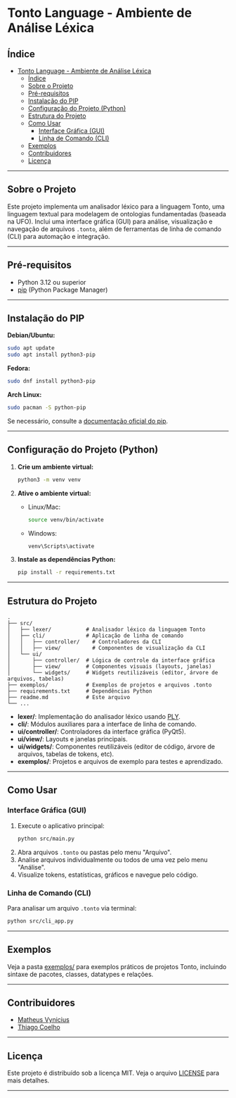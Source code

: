 # Tonto Language - Ambiente de Análise Léxica

## Índice

- [Tonto Language - Ambiente de Análise Léxica](#tonto-language---ambiente-de-análise-léxica)
  - [Índice](#índice)
  - [Sobre o Projeto](#sobre-o-projeto)
  - [Pré-requisitos](#pré-requisitos)
  - [Instalação do PIP](#instalação-do-pip)
  - [Configuração do Projeto (Python)](#configuração-do-projeto-python)
  - [Estrutura do Projeto](#estrutura-do-projeto)
  - [Como Usar](#como-usar)
    - [Interface Gráfica (GUI)](#interface-gráfica-gui)
    - [Linha de Comando (CLI)](#linha-de-comando-cli)
  - [Exemplos](#exemplos)
  - [Contribuidores](#contribuidores)
  - [Licença](#licença)

---

## Sobre o Projeto

Este projeto implementa um analisador léxico para a linguagem Tonto, uma linguagem textual para modelagem de ontologias fundamentadas (baseada na UFO). Inclui uma interface gráfica (GUI) para análise, visualização e navegação de arquivos `.tonto`, além de ferramentas de linha de comando (CLI) para automação e integração.

---

## Pré-requisitos

- Python 3.12 ou superior
- [pip](https://pip.pypa.io/en/stable/installation/) (Python Package Manager)

---

## Instalação do PIP

**Debian/Ubuntu:**
```bash
sudo apt update
sudo apt install python3-pip
```
**Fedora:**
```bash
sudo dnf install python3-pip
```
**Arch Linux:**
```bash
sudo pacman -S python-pip
```
Se necessário, consulte a [documentação oficial do pip](https://pip.pypa.io/en/stable/installation/).

---

## Configuração do Projeto (Python)

1. **Crie um ambiente virtual:**
   ```bash
   python3 -m venv venv
   ```

2. **Ative o ambiente virtual:**
   - Linux/Mac:
     ```bash
     source venv/bin/activate
     ```
   - Windows:
     ```bash
     venv\Scripts\activate
     ```

3. **Instale as dependências Python:**
   ```bash
   pip install -r requirements.txt
   ```

---

## Estrutura do Projeto

```
.
├── src/
│   ├── lexer/           # Analisador léxico da linguagem Tonto
│   ├── cli/             # Aplicação de linha de comando
│   │   ├── controller/    # Controladores da CLI
│   │   ├── view/          # Componentes de visualização da CLI
│   └── ui/
│       ├── controller/  # Lógica de controle da interface gráfica
│       ├── view/        # Componentes visuais (layouts, janelas)
│       └── widgets/     # Widgets reutilizáveis (editor, árvore de arquivos, tabelas)
├── exemplos/            # Exemplos de projetos e arquivos .tonto
├── requirements.txt     # Dependências Python
├── readme.md            # Este arquivo
└── ...
```

- **lexer/**: Implementação do analisador léxico usando [PLY](https://www.dabeaz.com/ply/).
- **cli/**: Módulos auxiliares para a interface de linha de comando.
- **ui/controller/**: Controladores da interface gráfica (PyQt5).
- **ui/view/**: Layouts e janelas principais.
- **ui/widgets/**: Componentes reutilizáveis (editor de código, árvore de arquivos, tabelas de tokens, etc).
- **exemplos/**: Projetos e arquivos de exemplo para testes e aprendizado.

---

## Como Usar

### Interface Gráfica (GUI)

1. Execute o aplicativo principal:
   ```bash
   python src/main.py
   ```
2. Abra arquivos `.tonto` ou pastas pelo menu "Arquivo".
3. Analise arquivos individualmente ou todos de uma vez pelo menu "Análise".
4. Visualize tokens, estatísticas, gráficos e navegue pelo código.

### Linha de Comando (CLI)

Para analisar um arquivo `.tonto` via terminal:
```bash
python src/cli_app.py
```

---

## Exemplos

Veja a pasta [exemplos/](exemplos/) para exemplos práticos de projetos Tonto, incluindo sintaxe de pacotes, classes, datatypes e relações.

---

## Contribuidores

- [Matheus Vynicius](https://github.com/vynijales)
- [Thiago Coelho](https://github.com/thiagocoelhoo)

---

## Licença

Este projeto é distribuído sob a licença MIT. Veja o arquivo [LICENSE](LICENSE) para mais detalhes.

---
